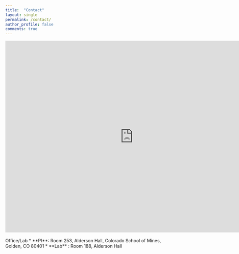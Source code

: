 ```yaml
---
title:  "Contact"
layout: single
permalink: /contact/
author_profile: false
comments: true
---
```

<div class="google-maps">
    <iframe src="https://www.google.com/maps/embed?pb=!1m18!1m12!1m3!1d3067.529876058849!2d-105.22299508479878!3d39.75021000382881!2m3!1f0!2f0!3f0!3m2!1i1024!2i768!4f13.1!3m3!1m2!1s0x876b9ad4de4fffff%3A0xd3a8a84ca4944cc2!2sAlderson%20Hall%20Colorado%20School%20of%20Mines!5e0!3m2!1sen!2sus!4v1579384238458!5m2!1sen!2sus" width="800" height="600" frameborder="0" style="border:0;" allowfullscreen=""></iframe>
</div>
<br>
Office/Lab
* **PI**: Room 253, Alderson Hall, Colorado School of Mines, Golden, CO 80401  
* **Lab** : Room 188, Alderson Hall

